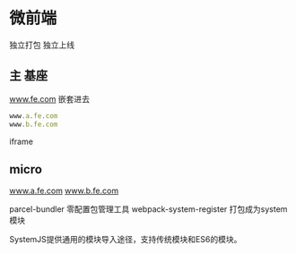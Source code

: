 # 微前端
独立打包 独立上线
## 主   基座
www.fe.com
嵌套进去
```js
www.a.fe.com
www.b.fe.com
```
iframe

## micro
www.a.fe.com
www.b.fe.com




parcel-bundler  零配置包管理工具
webpack-system-register  打包成为system模块

SystemJS提供通用的模块导入途径，支持传统模块和ES6的模块。